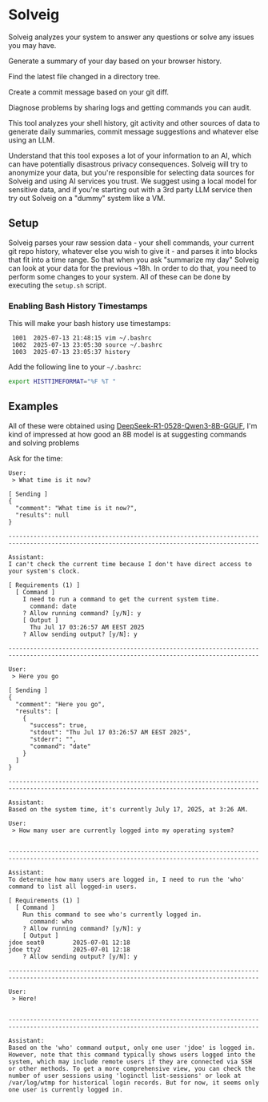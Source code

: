 # Solveig

Solveig analyzes your system to answer any questions or solve any issues you may have.

Generate a summary of your day based on your browser history.

Find the latest file changed in a directory tree.

Create a commit message based on your git diff.

Diagnose problems by sharing logs and getting commands you can audit.

This tool analyzes your shell history, git activity and other sources of data
to generate daily summaries, commit message suggestions and whatever else using an LLM.

Understand that this tool exposes a lot of your information to an AI, which can have potentially
disastrous privacy consequences.
Solveig will try to anonymize your data, but you're responsible for selecting data sources
for Solveig and using AI services you trust.
We suggest using a local model for sensitive data, and if you're starting out with a 3rd party
LLM service then try out Solveig on a "dummy" system like a VM.

## Setup

Solveig parses your raw session data - your shell commands, your current git repo history,
whatever else you wish to give it - and parses it into blocks that fit into a time range.
So that when you ask "summarize my day" Solveig can look at your data for the previous ~18h.
In order to do that, you need to perform some changes to your system. All of these can be done by executing
the `setup.sh` script.

### Enabling Bash History Timestamps

This will make your bash history use timestamps:

```
 1001  2025-07-13 21:48:15 vim ~/.bashrc 
 1002  2025-07-13 23:05:30 source ~/.bashrc 
 1003  2025-07-13 23:05:37 history
```

Add the following line to your `~/.bashrc`:

```bash
export HISTTIMEFORMAT="%F %T "
```


## Examples

All of these were obtained using [DeepSeek-R1-0528-Qwen3-8B-GGUF](https://huggingface.co/unsloth/DeepSeek-R1-0528-Qwen3-8B-GGUF/tree/main),
I'm kind of impressed at how good an 8B model is at suggesting commands and solving problems

Ask for the time:
```
User:
 > What time is it now?

[ Sending ]
{
  "comment": "What time is it now?",
  "results": null
}

--------------------------------------------------------------------------------------------------------------------------------------------

Assistant:
I can't check the current time because I don't have direct access to your system's clock.

[ Requirements (1) ]
  [ Command ]
    I need to run a command to get the current system time.
      command: date
    ? Allow running command? [y/N]: y
    [ Output ]
      Thu Jul 17 03:26:57 AM EEST 2025
    ? Allow sending output? [y/N]: y

--------------------------------------------------------------------------------------------------------------------------------------------

User:
 > Here you go

[ Sending ]
{
  "comment": "Here you go",
  "results": [
    {
      "success": true,
      "stdout": "Thu Jul 17 03:26:57 AM EEST 2025",
      "stderr": "",
      "command": "date"
    }
  ]
}

--------------------------------------------------------------------------------------------------------------------------------------------

Assistant:
Based on the system time, it's currently July 17, 2025, at 3:26 AM.

```

```
User:
 > How many user are currently logged into my operating system?


--------------------------------------------------------------------------------------------------------------------------------------------

Assistant:
To determine how many users are logged in, I need to run the 'who' command to list all logged-in users.

[ Requirements (1) ]
  [ Command ]
    Run this command to see who's currently logged in.
      command: who
    ? Allow running command? [y/N]: y
    [ Output ]
jdoe seat0        2025-07-01 12:18
jdoe tty2         2025-07-01 12:18
    ? Allow sending output? [y/N]: y

--------------------------------------------------------------------------------------------------------------------------------------------

User:
 > Here!


--------------------------------------------------------------------------------------------------------------------------------------------

Assistant:
Based on the 'who' command output, only one user 'jdoe' is logged in. However, note that this command typically shows users logged into the system, which may include remote users if they are connected via SSH or other methods. To get a more comprehensive view, you can check the number of user sessions using 'loginctl list-sessions' or look at /var/log/wtmp for historical login records. But for now, it seems only one user is currently logged in.

```
